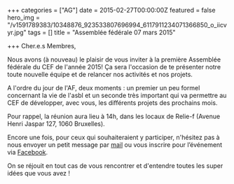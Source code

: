 +++
categories = ["AG"]
date = 2015-02-27T00:00:00Z
featured = false
hero_img = "/v1591789383/10348876_923533807696994_6117911234071366850_o_iicvyr.jpg"
tags = []
title = "Assemblée fédérale 07 mars 2015"

+++
Cher.e.s Membres,

Nous avons (à nouveau) le plaisir de vous inviter à la première Assemblée fédérale du CEF de l'année 2015! Ça sera l'occasion de te présenter notre toute nouvelle équipe et de relancer nos activités et nos projets.

A l'ordre du jour de l'AF, deux moments : un premier un peu formel concernant la vie de l'asbl et un seconde très important qui va permettre au CEF de développer, avec vous, les différents projets des prochains mois.

Pour rappel, la réunion aura lieu à 14h, dans les locaux de Relie-f (Avenue Henri Jaspar 127, 1060 Bruxelles).

Encore une fois, pour ceux qui souhaiteraient y participer, n'hésitez pas à nous envoyer un petit message par [mail](mailto:cef.asbl@lecef.org "cef.asbl@lecef.org") ou vous inscrire pour l’événement via [Facebook](https://www.facebook.com/events/808957249197611 "https://www.facebook.com/events/808957249197611").

On se réjouit en tout cas de vous rencontrer et d'entendre toutes les super idées que vous avez !